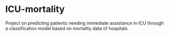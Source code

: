 # ICU-mortality
Project on predicting patients needing immediate assistance in ICU through a classification model based on mortality data of hospitals
